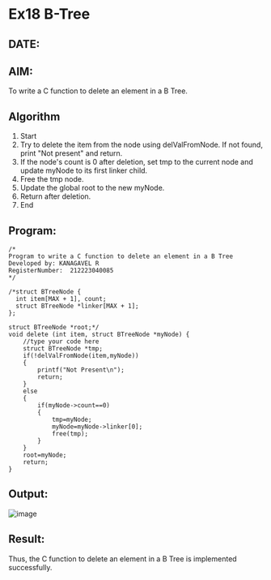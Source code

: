 # Ex18 B-Tree
## DATE:
## AIM:
To write a C function to delete an element in a B Tree.
## Algorithm

1. Start 
2. Try to delete the item from the node using delValFromNode. If not found, print "Not 
present" and return. 
3. If the node's count is 0 after deletion, set tmp to the current node and update myNode to its 
first linker child. 
4. Free the tmp node. 
5. Update the global root to the new myNode. 
6. Return after deletion. 
7. End

## Program:
```
/*
Program to write a C function to delete an element in a B Tree
Developed by: KANAGAVEL R
RegisterNumber:  212223040085
*/
```
```
/*struct BTreeNode {
  int item[MAX + 1], count;
  struct BTreeNode *linker[MAX + 1];
};

struct BTreeNode *root;*/
void delete (int item, struct BTreeNode *myNode) {
    //type your code here
    struct BTreeNode *tmp;
    if(!delValFromNode(item,myNode))
    {
        printf("Not Present\n");
        return;
    }
    else
    {
        if(myNode->count==0)
        {
            tmp=myNode;
            myNode=myNode->linker[0];
            free(tmp);
        }
    }
    root=myNode;
    return;
}
```
## Output:
![image](https://github.com/user-attachments/assets/8a6e4b46-7447-46e2-a7b9-8f6720f811c6)

## Result:
Thus, the C function to delete an element in a B Tree is implemented successfully.

